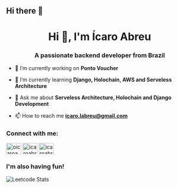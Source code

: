 ## Hi there 👋

<!--
**oicaroabreu/oicaroabreu** is a ✨ _special_ ✨ repository because its `README.md` (this file) appears on your GitHub profile.

Here are some ideas to get you started:

- 🔭 I’m currently working on ...
- 🌱 I’m currently learning ...
- 👯 I’m looking to collaborate on ...
- 🤔 I’m looking for help with ...
- 💬 Ask me about ...
- 📫 How to reach me: ...
- 😄 Pronouns: ...
- ⚡ Fun fact: ...
-->

<h1 align="center">Hi 👋, I'm Ícaro Abreu</h1>
<h3 align="center">A passionate backend developer from Brazil</h3>

- 🔭 I’m currently working on **Ponto Voucher**

- 🌱 I’m currently learning **Django, Holochain, AWS and Serveless Architecture**

- 💬 Ask me about **Serveless Architecture, Holochain and Django Development**

- 📫 How to reach me **icaro.labreu@gmail.com**

### Connect with me:
<p align="left">
<a href="https://dev.to/oicaroabreu" target="blank"><img align="center" src="https://raw.githubusercontent.com/rahuldkjain/github-profile-readme-generator/master/src/images/icons/Social/devto.svg" alt="oicaroabreu" height="30" width="40" /></a>
<a href="https://linkedin.com/in/icaroabreu" target="blank"><img align="center" src="https://raw.githubusercontent.com/rahuldkjain/github-profile-readme-generator/master/src/images/icons/Social/linked-in-alt.svg" alt="icaroabreu" height="30" width="40" /></a>
<a href="https://www.leetcode.com/icaroabreu" target="blank"><img align="center" src="https://raw.githubusercontent.com/rahuldkjain/github-profile-readme-generator/master/src/images/icons/Social/leet-code.svg" alt="icaroabreu" height="30" width="40" /></a>
</p>

### I'm also having fun!
![Leetcode Stats](https://leetcard.jacoblin.cool/icaroabreu)
